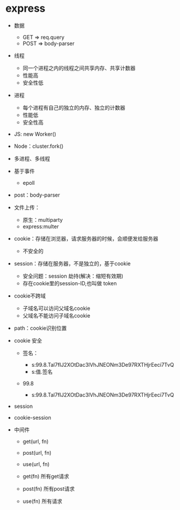 # express

- 数据
  - GET => req.query
  - POST => body-parser

- 线程
  - 同一个进程之内的线程之间共享内存、共享计数器
  - 性能高
  - 安全性低

- 进程
  - 每个进程有自己的独立的内存、独立的计数器
  - 性能低
  - 安全性高

- JS: new Worker()
- Node：cluster.fork()

- 多进程、多线程
- 基于事件
  - epoll

- post：body-parser
- 文件上传：
  - 原生：multiparty
  - express:multer

- cookie：存储在浏览器，请求服务器的时候，会顺便发给服务器
  - 不安全的

- session：存储在服务器，不是独立的，基于cookie
  - 安全问题：session 劫持(解决：缩短有效期)
  - 存在cookie里的session-ID,也叫做 token
- cookie不跨域
  - 子域名可以访问父域名cookie
  - 父域名不能访问子域名cookie
- path：cookie识别位置

- cookie 安全
  - 签名：
    - s:99.8.Tal7fIJ2XOtDac3lVhJNEONm3De97RXTHjrEeci7TvQ
    - s:值.签名

  - 99.8
    - s:99.8.Tal7fIJ2XOtDac3lVhJNEONm3De97RXTHjrEeci7TvQ

- session
- cookie-session

- 中间件
  - get(url, fn)
  - post(url, fn)
  - use(url, fn)

  - get(fn) 所有get请求
  - post(fn) 所有post请求
  - use(fn) 所有请求
